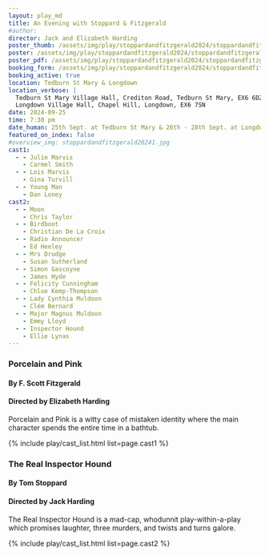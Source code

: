```yaml
---
layout: play_md
title: An Evening with Stoppard & Fitzgerald
#author:
director: Jack and Elizabeth Harding
poster_thumb: /assets/img/play/stoppardandfitzgerald2024/stoppardandfitzgerald2024thumb.jpg
poster: /assets/img/play/stoppardandfitzgerald2024/stoppardandfitzgerald2024poster.jpg
poster_pdf: /assets/img/play/stoppardandfitzgerald2024/stoppardandfitzgerald2024poster.pdf
booking_form: /assets/img/play/stoppardandfitzgerald2024/stoppardandfitzgerald2024bookingform.pdf
booking_active: true
location: Tedburn St Mary & Longdown
location_verbose: |
  Tedburn St Mary Village Hall, Crediton Road, Tedburn St Mary, EX6 6DZ &
  Longdown Village Hall, Chapel Hill, Longdown, EX6 7SN
date: 2024-09-25
time: 7:30 pm
date_human: 25th Sept. at Tedburn St Mary & 26th - 28th Sept. at Longdown
featured_on_index: false
#overview_img: stoppardandfitzgerald20241.jpg
cast1:
  - - Julie Marvis
    - Carmel Smith
  - - Lois Marvis
    - Gina Turvill
  - - Young Man
    - Dan Loney
cast2:
  - - Moon
    - Chris Taylor
  - - Birdboot
    - Christian De La Croix
  - - Radio Announcer
    - Ed Heeley
  - - Mrs Drudge
    - Susan Sutherland
  - - Simon Gascoyne
    - James Hyde
  - - Felicity Cunningham
    - Chloe Kemp-Thompson
  - - Lady Cynthia Muldoon
    - Clém Bernard
  - - Major Magnus Muldoon
    - Emmy Lloyd
  - - Inspector Hound
    - Ellie Lynas
---
```


### Porcelain and Pink
#### By F. Scott Fitzgerald
#### Directed by Elizabeth Harding

Porcelain and Pink is a witty case of mistaken identity where the main character
spends the entire time in a bathtub.

{% include play/cast_list.html list=page.cast1 %}

### The Real Inspector Hound
#### By Tom Stoppard
#### Directed by Jack Harding

The Real Inspector Hound is a mad-cap, whodunnit play-within-a-play which
promises laughter, three murders, and twists and turns galore.

{% include play/cast_list.html list=page.cast2 %}
